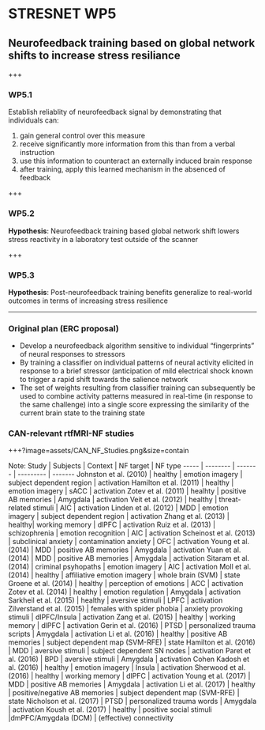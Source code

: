 # STRESNET WP5

## Neurofeedback training based on global network shifts to increase stress resiliance

+++

### WP5.1
Establish reliablity of neurofeedback signal by demonstrating that individuals can:
  1. gain general control over this measure
  2. receive significantly more information from this than from a verbal instruction
  3. use this information to counteract an externally induced brain response
  4. after training, apply this learned mechanism in the absenced of feedback

+++

### WP5.2
**Hypothesis**: Neurofeedback training based global network shift lowers stress reactivity in a laboratory test outside of the scanner

+++

### WP5.3
**Hypothesis**: Post-neurofeedback training benefits generalize to real-world outcomes in terms of increasing stress resilience

---

### Original plan (ERC proposal)
- Develop a neurofeedback algorithm  sensitive  to  individual  “fingerprints”  of  neural  responses  to  stressors
- By training  a classifier on individual patterns of neural activity elicited in response to a brief stressor  (anticipation of mild electrical  shock known  to  trigger  a  rapid  shift  towards  the  salience  network
- The  set  of  weights resulting from classifier training can subsequently be used to combine activity patterns measured in real-time (in response to the same challenge) into a single score expressing the similarity of the current brain state to the  training  state


### CAN-relevant rtfMRI-NF studies

+++?image=assets/CAN_NF_Studies.png&size=contain

Note:
Study | Subjects | Context | NF target | NF type
----- | -------- | ------- | --------- | -------
Johnston et al. (2010) | healthy | emotion imagery | subject dependent region | activation
Hamilton et al. (2011) | healthy | emotion imagery | sACC | activation
Zotev et al. (2011) | healhty | positive AB memories | Amygdala | activation
Veit et al. (2012) | healthy | threat-related stimuli | AIC | activation
Linden et al. (2012) | MDD | emotion imagery | subject dependent region | activation
Zhang et al. (2013) | healthy| working memory | dlPFC | activation
Ruiz et al. (2013) | schizophrenia | emotion recognition | AIC | activation
Scheinost et al. (2013) | subclinical anxiety | contamination anxiety | OFC | activation
Young et al. (2014) | MDD | positive AB memories | Amygdala | activation
Yuan et al. (2014) | MDD | positive AB memories | Amygdala | activation
Sitaram et al. (2014) | criminal psyhopaths | emotion imagery | AIC | activation
Moll et al. (2014) | healthy | affiliative emotion imagery | whole brain (SVM) | state
Groene et al. (2014) | healthy | perception of emotions | ACC | activation
Zotev et al. (2014) | healthy | emotion regulation | Amygdala | activation
Sarkheil et al. (2015) | healthy | aversive stimuli | LPFC | activation
Zilverstand et al. (2015) | females with spider phobia | anxiety provoking stimuli | dlPFC/Insula | activation
Zang et al. (2015) | healthy | working memory | dlPFC | activation
Gerin et al. (2016) | PTSD | personalized trauma scripts | Amygdala | activation
Li et al. (2016) | healthy | positive AB memories | subject dependent map (SVM-RFE) | state
Hamilton et al. (2016) | MDD | aversive stimuli | subject dependent SN nodes | activation
Paret et al. (2016) | BPD | aversive stimuli | Amygdala | activation
Cohen Kadosh et al. (2016) | healthy | emotion imagery | Insula | activation
Sherwood et al. (2016) | healthy | working memory | dlPFC | activation
Young et al. (2017) | MDD | positive AB memories | Amygdala | activation
Li et al. (2017) | healthy | positive/negative AB memories | subject dependent map (SVM-RFE) | state
Nicholson et al. (2017) | PTSD | personalized trauma words | Amygdala | activation
Koush et al. (2017) | healthy | positive social stimuli |dmPFC/Amygdala (DCM) | (effective) connectivity
